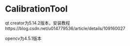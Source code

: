 # CalibrationTool

qt creator为5.14.2版本，安装教程https://blog.csdn.net/u014779536/article/details/109160027

opencv为4.5.1版本

